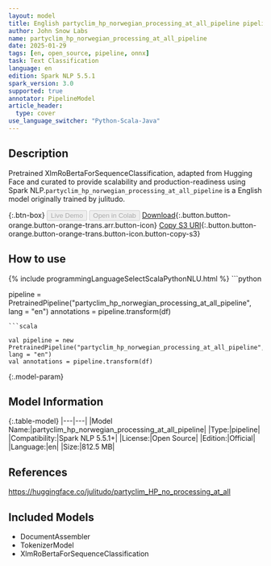 ```yaml
---
layout: model
title: English partyclim_hp_norwegian_processing_at_all_pipeline pipeline XlmRoBertaForSequenceClassification from julitudo
author: John Snow Labs
name: partyclim_hp_norwegian_processing_at_all_pipeline
date: 2025-01-29
tags: [en, open_source, pipeline, onnx]
task: Text Classification
language: en
edition: Spark NLP 5.5.1
spark_version: 3.0
supported: true
annotator: PipelineModel
article_header:
  type: cover
use_language_switcher: "Python-Scala-Java"
---
```


## Description

Pretrained XlmRoBertaForSequenceClassification, adapted from Hugging Face and curated to provide scalability and production-readiness using Spark NLP.`partyclim_hp_norwegian_processing_at_all_pipeline` is a English model originally trained by julitudo.

{:.btn-box}
<button class="button button-orange" disabled>Live Demo</button>
<button class="button button-orange" disabled>Open in Colab</button>
[Download](https://s3.amazonaws.com/auxdata.johnsnowlabs.com/public/models/partyclim_hp_norwegian_processing_at_all_pipeline_en_5.5.1_3.0_1738190666776.zip){:.button.button-orange.button-orange-trans.arr.button-icon}
[Copy S3 URI](s3://auxdata.johnsnowlabs.com/public/models/partyclim_hp_norwegian_processing_at_all_pipeline_en_5.5.1_3.0_1738190666776.zip){:.button.button-orange.button-orange-trans.button-icon.button-copy-s3}

## How to use



<div class="tabs-box" markdown="1">
{% include programmingLanguageSelectScalaPythonNLU.html %}
```python

pipeline = PretrainedPipeline("partyclim_hp_norwegian_processing_at_all_pipeline", lang = "en")
annotations =  pipeline.transform(df)   

```
```scala

val pipeline = new PretrainedPipeline("partyclim_hp_norwegian_processing_at_all_pipeline", lang = "en")
val annotations = pipeline.transform(df)

```
</div>

{:.model-param}
## Model Information

{:.table-model}
|---|---|
|Model Name:|partyclim_hp_norwegian_processing_at_all_pipeline|
|Type:|pipeline|
|Compatibility:|Spark NLP 5.5.1+|
|License:|Open Source|
|Edition:|Official|
|Language:|en|
|Size:|812.5 MB|

## References

https://huggingface.co/julitudo/partyclim_HP_no_processing_at_all

## Included Models

- DocumentAssembler
- TokenizerModel
- XlmRoBertaForSequenceClassification